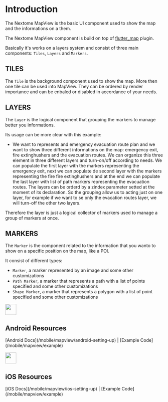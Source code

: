 # Introduction

The Nextome MapView is the basic UI component used to show the map and the informations on a them.

The Nextome MapView component is build on top of [flutter_map](https://pub.dev/packages/flutter_map) plugin.

Basically it's works on a layers system and consist of three main components: `Tiles`, `Layers` and `Markers`.

## TILES

The `Tile` is the background component used to show the map. More then one tile can be used into MapView. They can be ordered by render importance and can be enbaled or disabled in accordance of your needs.

## LAYERS

The `Layer` is the logical component that grouping the markers to manage better you informations.  

Its usage can be more clear with this example:

- We want to represents and emergency evacuation route plan and we want to show three different informations on the map: emergency exit, fire extinghushers and the evacuation routes. We can organize this three element in three different layers and turn-on/off according to needs. We can populate the first layer with the markers representing the emergency exit, next we can populate de second layer with the markers representing the fire fire extinghushers and at the end we can populate the last layer with list of path markers representing the evacuation routes. 
The layers can be orderd by a zindex parameter setted at the moment of its declaration.
So the grouping allow us to acting just on one layer, for example if we want to se only the evacation routes layer, we will turn-off the other two layers. 

Therefore the layer is just a logical collector of markers used to manage a group of markers at once.


## MARKERS
The `Marker` is the component related to the information that you wanto to show on a specific position on the map, like a POI.

It consist of different types:

- `Marker`, a marker represented by an image and some other customizations
- `Path Marker`, a marker that represents a path with a list of points specified and some other customizations
- `Shape Marker`, a marker that represents a polygon with a list of point specified and some other customizations

<div style={{display:"table", width:"100%"}}>
    <div style={{display:"table-cell", width:"50%", backgroundColor:"transparent", textAlign:"center"}}>
        <img src={"/assets/mobile_android_icon.png"} width="35px" style={{display:"block", margin:"0px auto 0px"}}/>
        <h2 style={{margin:"0px"}}>Android Resources</h2>
        <p>
        [Android Docs](/mobile/mapview/android-setting-up) | [Example Code](/mobile/mapview/example)
        </p>
    </div>
    <div style={{display:"table-cell", width:"50%", backgroundColor:"transparent", textAlign:"center"}}>
        <img src={"/assets/mobile_ios_icon.png"} width="35px" style={{display:"block", margin:"0px auto 0px"}}/>
        <h2 style={{margin:"0px"}}>iOS Resources</h2>
        <p>
        [iOS Docs](/mobile/mapview/ios-setting-up) | [Example Code](/mobile/mapview/example)
        </p>
    </div>
</div> 